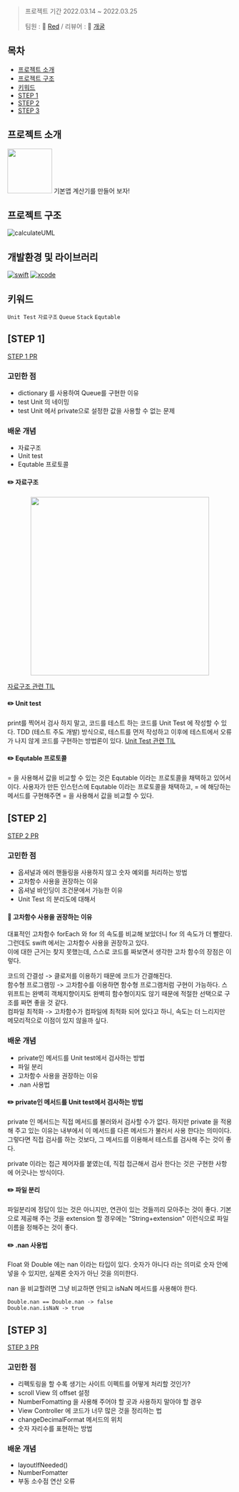 >프로젝트 기간 2022.03.14 ~ 2022.03.25
>
>팀원 : 🔴 [Red](https://github.com/cherrishRed) / 리뷰어 : 🐸 [개굴](https://github.com/yoo-kie)

## 목차

- [프로젝트 소개](#프로젝트-소개)
- [프로젝트 구조](#프로젝트-구조)
- [키워드](#키워드)
- [STEP 1](#step-1)
- [STEP 2](#step-2)
- [STEP 3](#step-3)

## 프로젝트 소개

 <img src = "https://user-images.githubusercontent.com/63499481/162123412-575fa7ac-07ec-42b5-9f76-512b17072f39.png" width="100px">
기본앱 계산기를 만들어 보자!

## 프로젝트 구조
![calculateUML](https://user-images.githubusercontent.com/63499481/162133580-520a14d7-f7a0-40c7-b49c-4d86241bb099.png)


## 개발환경 및 라이브러리

[![swift](https://img.shields.io/badge/swift-5.6-orange)]()
[![xcode](https://img.shields.io/badge/Xcode-13.3-blue)]()

## 키워드
`Unit Test` `자료구조` `Queue` `Stack` `Equtable`

## [STEP 1]
[STEP 1 PR](https://github.com/yagom-academy/ios-calculator-app/pull/164)

### 고민한 점
- dictionary 를 사용하여 Queue를 구현한 이유
- test Unit 의 네이밍
- test Unit 에서 private으로 설정한 값을 사용할 수 없는 문제

### 배운 개념
- 자료구조
- Unit test
- Equtable 프로토콜

#### ✏️ 자료구조

<center><img src="https://i.imgur.com/c5rhhLJ.jpg" width = "400"></center>

[자료구조 관련 TIL](https://github.com/cherrishRed/TIL/blob/main/2022/2022.03.17.md)

#### ✏️ Unit test
print를 찍어서 검사 하지 말고, 코드를 테스트 하는 코드를 Unit Test 에 작성할 수 있다. 
TDD (테스트 주도 개발) 방식으로, 테스트를 먼저 작성하고 이후에 테스트에서 오류가 나지 않게 코드를 구현하는 방법론이 있다. 
[Unit Test 관련 TIL](https://github.com/cherrishRed/TIL/blob/main/2022/2022.03.14.md)

#### ✏️ Equtable 프로토콜
= 을 사용해서 값을 비교할 수 있는 것은 Equtable 이라는 프로토콜을 채택하고 있어서 이다. 
사용자가 만든 인스턴스에 Equtable 이라는 프로토콜을 채택하고, = 에 해당하는 메서드를 구현해주면 = 을 사용해서 값을 비교할 수 있다.

## [STEP 2]
[STEP 2 PR](https://github.com/yagom-academy/ios-calculator-app/pull/185)
### 고민한 점
- 옵셔널과 에러 핸들링을 사용하지 않고 숫자 예외를 처리하는 방법
- 고차함수 사용을 권장하는 이유
- 옵셔널 바인딩이 조건문에서 가능한 이유
- Unit Test 의 분리도에 대해서

#### 🧐 고차함수 사용을 권장하는 이유
대표적인 고차함수 forEach 와 for 의 속도를 비교해 보았더니 for 의 속도가 더 빨랐다. <br>
그런데도 swift 에서는 고차함수 사용을 권장하고 있다. <br>
이에 대한 근거는 찾지 못했는데, 스스로 코드를 짜보면서 생각한 고차 함수의 장점은 이렇다.

코드의 간결성 -> 클로저를 이용하기 때문에 코드가 간결해진다.<br>
함수형 프로그램밍 -> 고차함수를 이용하면 함수형 프로그램처럼 구현이 가능하다. 스위프트는 완벽히 객체지향이지도 완벽히 함수형이지도 않기 때문에 적절한 선택으로 구조를 짜면 좋을 것 같다.<br>
컴파일 최적화 -> 고차함수가 컴파일에 최적화 되어 있다고 하니, 속도는 더 느리지만 메모리적으로 이점이 있지 않을까 싶다.

### 배운 개념
- private인 메서드를 Unit test에서 검사하는 방법 
- 파일 분리 
- 고차함수 사용을 권장하는 이유 
- .nan 사용법 

#### ✏️ private인 메서드를 Unit test에서 검사하는 방법
private 인 메서드는 직접 메서드를 불러와서 검사할 수가 없다. 
하지만 private 을 적용해 주고 있는 이유는 내부에서 이 메서드를 다른 메서드가 불러서 사용 한다는 의미이다. 그렇다면 직접 검사를 하는 것보다, 그 메서드를 이용해서 테스트를 검사해 주는 것이 좋다. 

private 이라는 접근 제어자를 붙였는데, 직접 접근해서 검사 한다는 것은 구현한 사항에 어긋나는 방식이다. 

#### ✏️ 파일 분리
파일분리에 정답이 있는 것은 아니지만, 연관이 있는 것들끼리 모아주는 것이 좋다. 
기본으로 제공해 주는 것을 extension 할 경우에는 "String+extension" 이런식으로 파일 이름을 정해주는 것이 좋다. 

#### ✏️ .nan 사용법
Float 와 Double 에는 nan 이라는 타입이 있다. 
숫자가 아니다 라는 의미로 숫자 안에 넣을 수 있지만, 실제론 숫자가 아닌 것을 의미한다.

nan 을 비교할려면 그냥 비교하면 안되고 isNaN 메서드를 사용해야 한다. 

`Double.nan == Double.nan -> false` <br>
`Double.nan.isNaN -> true`

## [STEP 3]
[STEP 3 PR](https://github.com/yagom-academy/ios-calculator-app/pull/204)
### 고민한 점
- 리펙토링을 할 수록 생기는 사이트 이펙트를 어떻게 처리할 것인가?
- scroll View 의 offset 설정
- NumberFomatting 을 사용해 주어야 할 곳과 사용하지 말아야 할 경우
- View Controller 에 코드가 너무 많은 것을 정리하는 법
- changeDecimalFormat 메서드의 위치
- 숫자 자리수를 표현하는 방법

### 배운 개념
- layoutIfNeeded()
- NumberFomatter
- 부동 소수점 연산 오류


